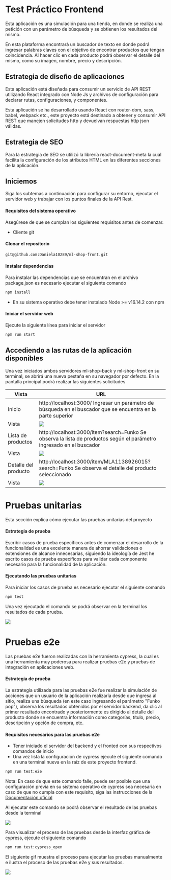 # Test Práctico Frontend

Esta aplicación es una simulación para una tienda, en donde se realiza una petición con un parámetro de búsqueda y se obtienen los resultados del mismo.

En esta plataforma encontrará un buscador de texto en donde podrá ingresar palabras claves con el objetivo de encontrar productos que tengan coincidencia. Al hacer clic en cada producto podrá observar el detalle del mismo, como su imagen, nombre, precio y descripción.

## Estrategia de diseño de aplicaciones

Esta aplicación está diseñada para consumir un servicio de API REST utilizando React integrado con Node Js y archivos de configuración para declarar rutas, configuraciones, y componentes.

Esta aplicación se ha desarrollado usando React con router-dom, sass, babel, webpack etc., este proyecto está destinado a obtener y consumir API REST que manejen solicitudes http y devuelvan respuestas http json válidas.

## Estrategia de SEO

Para la estrategia de SEO se utilizó la librería react-document-meta la cual facilita la configuración de los atributos HTML en las diferentes secciones de la aplicación.

## Iniciemos

Siga los subtemas a continuación para configurar su entorno, ejecutar el servidor web y trabajar con los puntos finales de la API Rest.

#### Requisitos del sistema operativo
Asegúrese de que se cumplan los siguientes requisitos antes de comenzar.

- Cliente git

#### Clonar el repositorio

```sh
git@github.com:Daniela10289/ml-shop-front.git
```

#### Instalar dependencias

Para instalar las dependencias que se encuentran en el archivo package.json es necesario ejecutar el siguiente comando

```sh
npm install
```

- En su sistema operativo debe tener instalado Node >= v16.14.2 con npm 

#### Iniciar el servidor web

Ejecute la siguiente línea para iniciar el servidor

```sh
npm run start
```

## Accediendo a las rutas de la aplicación disponibles

Una vez iniciados ambos servidores ml-shop-back y ml-shop-front en su terminal, se abrirá una nueva pestaña en su navegador por defecto.
En la pantalla principal podrá realizar las siguientes solicitudes

| Vista | URL |
| ------ | ------ |
| Inicio | http://localhost:3000/ Ingresar un parámetro de búsqueda en el buscador que se encuentra en la parte superior |
| Vista | ![](docs/assets/home.png) |
| Lista de productos | http://localhost:3000/item?search=Funko Se observa la lista de productos según el parámetro ingresado en el buscador |
| Vista | ![](docs/assets/list.png) |
| Detalle del producto | http://localhost:3000/item/MLA1138926015?search=Funko Se observa el detalle del producto seleccionado |
| Vista | ![](docs/assets/detail.png) |

# Pruebas unitarias

Esta sección explica cómo ejecutar las pruebas unitarias del proyecto

#### Estrategia de prueba

Escribir casos de prueba específicos antes de comenzar el desarrollo de la funcionalidad es una excelente manera de ahorrar validaciones o extensiones de alcance innecesarias, siguiendo la ideología de Jest he escrito casos de prueba específicos para validar cada componente necesario para la funcionalidad de la aplicación.

#### Ejecutando las pruebas unitarias

Para iniciar los casos de prueba es necesario ejecutar el siguiente comando

```sh
npm test
```

Una vez ejecutado el comando se podrá observar en la terminal los resultados de cada prueba.

![](docs/assets/result-test.png)

# Pruebas e2e

Las pruebas e2e fueron realizadas con la herramienta cypress, la cual es una herramienta muy poderosa para realizar pruebas e2e y pruebas de integración en aplicaciones web.

#### Estrategia de prueba

La estrategia utilizada para las pruebas e2e fue realizar la simulación de acciones que un usuario de la aplicación realizaría desde que ingresa al sitio, realiza una búsqueda (en este caso ingresando el parámetro "Funko pop"), observa los resultados obtenidos por el servidor backend, da clic al primer resultado encontrado y posteriormente es dirigido al detalle del producto donde se encuentra información como categorías, título, precio, descripción y opción de compra, etc.

#### Requisitos necesarios para las pruebas e2e

- Tener iniciado el servidor del backend y el fronted con sus respectivos comandos de inicio
- Una vez lista la configuración de cypress ejecute el siguiente comando en una terminal nueva en la raíz de este proyecto frontend.

```sh
npm run test:e2e
```
Nota: En caso de que este comando falle, puede ser posible que una configuración previa en su sistema operativo de cypress sea necesaria en caso de que no cumpla con este requisito, siga las instrucciones de la [Documentación oficial](https://docs.cypress.io/guides/getting-started/installing-cypress#System-requirements)

Al ejecutar este comando se podrá observar el resultado de las pruebas desde la terminal

![](docs/assets/result-e2e.png)

Para visualizar el proceso de las pruebas desde la interfaz gráfica de cypress, ejecute el siguiente comando

```sh
npm run test:cypress_open
```

El siguiente gif muestra el proceso para ejecutar las pruebas manualmente e ilustra el proceso de las pruebas e2e y sus resultados.

![](docs/assets/gif-e2e.gif)